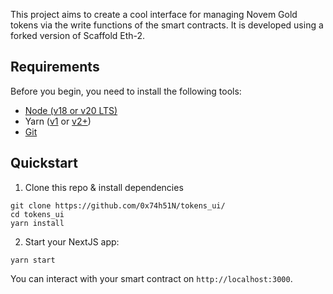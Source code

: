 This project aims to create a cool interface for managing Novem Gold tokens via the write functions of the smart contracts. It is developed using a forked version of Scaffold Eth-2.

## Requirements

Before you begin, you need to install the following tools:

- [Node (v18 or v20 LTS)](https://nodejs.org/en/download/)
- Yarn ([v1](https://classic.yarnpkg.com/en/docs/install/) or [v2+](https://yarnpkg.com/getting-started/install))
- [Git](https://git-scm.com/downloads)

## Quickstart

1. Clone this repo & install dependencies

```
git clone https://github.com/0x74h51N/tokens_ui/
cd tokens_ui
yarn install
```
2. Start your NextJS app:

```
yarn start
```

 You can interact with your smart contract on `http://localhost:3000`.